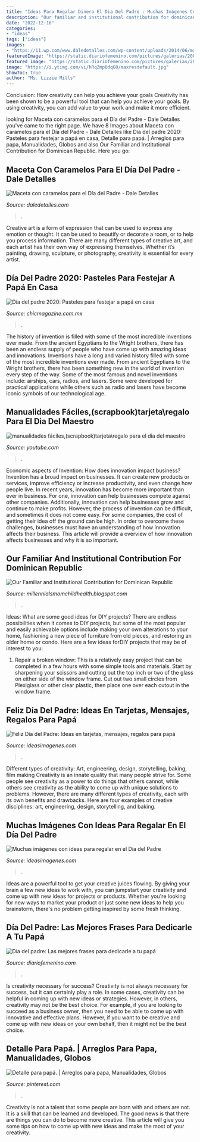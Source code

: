 ```yaml
---
title: "Ideas Para Regalar Dinero El Dia Del Padre : Muchas Imágenes Con Ideas Para Regalar En El Día Del Padre"
description: "Our familiar and institutional contribution for dominican republic"
date: "2022-12-16"
categories:
- "ideas"
tags: ["ideas"]
images:
- "https://i1.wp.com/www.daledetalles.com/wp-content/uploads/2014/06/macetadiadelpadre6.jpg"
featuredImage: "https://static.diariofemenino.com/pictures/galerias/208000/208010-4.jpg"
featured_image: "https://static.diariofemenino.com/pictures/galerias/208000/208010-4.jpg"
image: "https://i.ytimg.com/vi/hRqZmpOdqG0/maxresdefault.jpg"
ShowToc: true
author: "Ms. Lizzie Mills"
---
```



Conclusion: How creativity can help you achieve your goals
Creativity has been shown to be a powerful tool that can help you achieve your goals. By using creativity, you can add value to your work and make it more efficient.

	

		
looking for Maceta con caramelos para el Día del Padre - Dale Detalles you've came to the right page. We have 8 Images about Maceta con caramelos para el Día del Padre - Dale Detalles like Día del padre 2020: Pasteles para festejar a papá en casa, Detalle para papá. | Arreglos para papa, Manualidades, Globos and also Our Familiar and Institutional Contribution for Dominican Republic. Here you go:
		
    
## Maceta Con Caramelos Para El Día Del Padre - Dale Detalles

<img loading=lazy src="https://i1.wp.com/www.daledetalles.com/wp-content/uploads/2014/06/macetadiadelpadre6.jpg" onerror="this.onerror=null;this.src='https://tse3.mm.bing.net/th?id=OIP.0DMqERzlODc4072izR5DHwHaHb&amp;pid=15.1';" alt="Maceta con caramelos para el Día del Padre - Dale Detalles">

_Source: daledetalles.com_

>. 

	

Creative art is a form of expression that can be used to express any emotion or thought. It can be used to beautify or decorate a room, or to help you process information. There are many different types of creative art, and each artist has their own way of expressing themselves. Whether it’s painting, drawing, sculpture, or photography, creativity is essential for every artist.

    
## Día Del Padre 2020: Pasteles Para Festejar A Papá En Casa

<img loading=lazy src="https://cdn2.chicmagazine.com.mx/uploads/media/2020/06/17/padre-pasteles-festejar-papa-casa.jpg" onerror="this.onerror=null;this.src='https://tse1.mm.bing.net/th?id=OIP.jyzj1RNlDKEvycMpkcKHAQHaEz&amp;pid=15.1';" alt="Día del padre 2020: Pasteles para festejar a papá en casa">

_Source: chicmagazine.com.mx_

>. 

	

The history of invention is filled with some of the most incredible inventions ever made. From the ancient Egyptians to the Wright brothers, there has been an endless supply of people who have come up with amazing ideas and innovations.
Inventions have a long and varied history filled with some of the most incredible inventions ever made. From ancient Egyptians to the Wright brothers, there has been something new in the world of invention every step of the way. Some of the most famous and novel inventions include: airships, cars, radios, and lasers. Some were developed for practical applications while others such as radio and lasers have become iconic symbols of our technological age.

    
## Manualidades Fáciles,(scrapbook)tarjeta\regalo Para El Dia Del Maestro

<img loading=lazy src="https://i.ytimg.com/vi/hRqZmpOdqG0/maxresdefault.jpg" onerror="this.onerror=null;this.src='https://tse2.mm.bing.net/th?id=OIP.uR06y0SDhCIysbtqDVnmKgHaEK&amp;pid=15.1';" alt="manualidades fáciles,(scrapbook)tarjeta\regalo para el dia del maestro">

_Source: youtube.com_

>. 

	

Economic aspects of Invention: How does innovation impact business?
Invention has a broad impact on businesses. It can create new products or services, improve efficiency or increase productivity, and even change how people live. In recent years, innovation has become more important than ever in business. For one, innovation can help businesses compete against other companies. Additionally, innovation can help businesses grow and continue to make profits. However, the process of invention can be difficult, and sometimes it does not come easy. For some companies, the cost of getting their idea off the ground can be high. In order to overcome these challenges, businesses must have an understanding of how innovation affects their business. This article will provide a overview of how innovation affects businesses and why it is so important.

    
## Our Familiar And Institutional Contribution For Dominican Republic

<img loading=lazy src="https://lh5.googleusercontent.com/proxy/TlZcCqug2irZVBsDNvP7d_0cm_TpNd0fWvTdSOnnd3OQlaZOTqEqxu7G1bS8uSxPjM7coF67-NNSW3VOW1qNVVEOpuA=w1200-h630-n-k-no-nu" onerror="this.onerror=null;this.src='https://tse3.mm.bing.net/th?id=OIP.n6M-3GHCs3abnJHLZHvN5QHaFj&amp;pid=15.1';" alt="Our Familiar and Institutional Contribution for Dominican Republic">

_Source: millennialsmomchildhealth.blogspot.com_

>. 

	

Ideas: What are some good ideas for DIY projects?
There are endless possibilities when it comes to DIY projects, but some of the most popular and easily achievable options include making your own alterations to your home, fashioning a new piece of furniture from old pieces, and restoring an older home or condo. Here are a few ideas forDIY projects that may be of interest to you: 
1. Repair a broken window: This is a relatively easy project that can be completed in a few hours with some simple tools and materials. Start by sharpening your scissors and cutting out the top inch or two of the glass on either side of the window frame. Cut out two small circles from Plexiglass or other clear plastic, then place one over each cutout in the window frame.

    
## Feliz Día Del Padre: Ideas En Tarjetas, Mensajes, Regalos Para Papá

<img loading=lazy src="https://ideasimagenes.com/wp-content/uploads/2017/06/TarjetaPapa14.jpg" onerror="this.onerror=null;this.src='https://tse3.mm.bing.net/th?id=OIP.Car56wPSkLTLAD5l0uWgzgHaKZ&amp;pid=15.1';" alt="Feliz Día del Padre: Ideas en tarjetas, mensajes, regalos para papá">

_Source: ideasimagenes.com_

>. 

	

Different types of creativity: Art, engineering, design, storytelling, baking, film making
Creativity is an innate quality that many people strive for. Some people see creativity as a power to do things that others cannot, while others see creativity as the ability to come up with unique solutions to problems. However, there are many different types of creativity, each with its own benefits and drawbacks. Here are four examples of creative disciplines: art, engineering, design, storytelling, and baking.

    
## Muchas Imágenes Con Ideas Para Regalar En El Día Del Padre

<img loading=lazy src="https://ideasimagenes.com/wp-content/uploads/2016/06/Regalos-para-el-día-del-padre-handmade-9.jpg" onerror="this.onerror=null;this.src='https://tse4.mm.bing.net/th?id=OIP.E1dDi4tgjJFPgYGfBrEdrgHaGe&amp;pid=15.1';" alt="Muchas imágenes con ideas para regalar en el Día del Padre">

_Source: ideasimagenes.com_

>. 

	

Ideas are a powerful tool to get your creative juices flowing. By giving your brain a few new ideas to work with, you can jumpstart your creativity and come up with new ideas for projects or products. Whether you're looking for new ways to market your product or just some new ideas to help you brainstorm, there's no problem getting inspired by some fresh thinking.

    
## Día Del Padre: Las Mejores Frases Para Dedicarle A Tu Papá

<img loading=lazy src="https://static.diariofemenino.com/pictures/galerias/208000/208010-4.jpg" onerror="this.onerror=null;this.src='https://tse4.mm.bing.net/th?id=OIP.CFM5hRdHrLAsgJ51xot75gHaJ4&amp;pid=15.1';" alt="Día del padre: Las mejores frases para dedicarle a tu papá">

_Source: diariofemenino.com_

>. 

	

Is creativity necessary for success?
Creativity is not always necessary for success, but it can certainly play a role. In some cases, creativity can be helpful in coming up with new ideas or strategies. However, in others, creativity may not be the best choice. For example, if you are looking to succeed as a business owner, then you need to be able to come up with innovative and effective plans. However, if you want to be creative and come up with new ideas on your own behalf, then it might not be the best choice.

    
## Detalle Para Papá. | Arreglos Para Papa, Manualidades, Globos

<img loading=lazy src="https://i.pinimg.com/736x/58/05/ee/5805ee08f6d9716b063957b04718b68a--candy-bouquet-elsa.jpg" onerror="this.onerror=null;this.src='https://tse3.mm.bing.net/th?id=OIP.xbwtGIh-85hXUVKhrWhTyAHaJ6&amp;pid=15.1';" alt="Detalle para papá. | Arreglos para papa, Manualidades, Globos">

_Source: pinterest.com_

>. 

	

Creativity is not a talent that some people are born with and others are not. It is a skill that can be learned and developed. The good news is that there are things you can do to become more creative. This article will give you some tips on how to come up with new ideas and make the most of your creativity.

